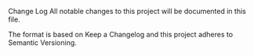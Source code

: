 Change Log
All notable changes to this project will be documented in this file.

The format is based on Keep a Changelog and this project adheres to Semantic Versioning.